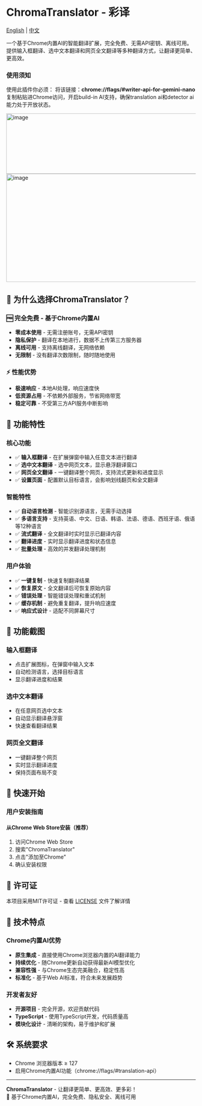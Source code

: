 # ChromaTranslator - 彩译

[English](README_EN.md) | [中文](README.md)

一个基于Chrome内置AI的智能翻译扩展，完全免费、无需API密钥、离线可用。提供输入框翻译、选中文本翻译和网页全文翻译等多种翻译方式，让翻译更简单、更高效。

### 使用须知
使用此插件你必须：
将该链接：**chrome://flags/#writer-api-for-gemini-nano** 复制粘贴进Chrome访问，开启build-in AI支持，确保translation ai和detector ai能力处于开放状态。

<img width="953" height="160" alt="image" src="https://github.com/user-attachments/assets/d75fe0ed-fba8-4070-934a-c320f1acbbbf" />
<img width="1017" height="287" alt="image" src="https://github.com/user-attachments/assets/a5dbaef3-17be-4d3e-8916-9a9e58c06f8a" />


## 🎯 为什么选择ChromaTranslator？

### 🆓 完全免费 - 基于Chrome内置AI
- **零成本使用** - 无需注册账号，无需API密钥
- **隐私保护** - 翻译在本地进行，数据不上传第三方服务器
- **离线可用** - 支持离线翻译，无网络依赖
- **无限制** - 没有翻译次数限制，随时随地使用

### ⚡ 性能优势
- **极速响应** - 本地AI处理，响应速度快
- **低资源占用** - 不依赖外部服务，节省网络带宽
- **稳定可靠** - 不受第三方API服务中断影响

## 🌟 功能特性

### 核心功能
- ✅ **输入框翻译** - 在扩展弹窗中输入任意文本进行翻译
- ✅ **选中文本翻译** - 选中网页文本，显示悬浮翻译窗口
- ✅ **网页全文翻译** - 一键翻译整个网页，支持流式更新和进度显示
- ✅ **设置页面** - 配置默认目标语言，会影响划线翻页和全文翻译

### 智能特性
- ✅ **自动语言检测** - 智能识别源语言，无需手动选择
- ✅ **多语言支持** - 支持英语、中文、日语、韩语、法语、德语、西班牙语、俄语等12种语言
- ✅ **流式翻译** - 全文翻译时实时显示已翻译内容
- ✅ **翻译进度** - 实时显示翻译进度和状态信息
- ✅ **批量处理** - 高效的并发翻译处理机制

### 用户体验
- ✅ **一键复制** - 快速复制翻译结果
- ✅ **恢复原文** - 全文翻译后可恢复原始内容
- ✅ **错误处理** - 智能错误处理和重试机制
- ✅ **缓存机制** - 避免重复翻译，提升响应速度
- ✅ **响应式设计** - 适配不同屏幕尺寸

## 📸 功能截图

### 输入框翻译
- 点击扩展图标，在弹窗中输入文本
- 自动检测语言，选择目标语言
- 显示翻译进度和结果

### 选中文本翻译
- 在任意网页选中文本
- 自动显示翻译悬浮窗
- 快速查看翻译结果

### 网页全文翻译
- 一键翻译整个网页
- 实时显示翻译进度
- 保持页面布局不变

## 🚀 快速开始

### 用户安装指南

#### 从Chrome Web Store安装（推荐）
1. 访问Chrome Web Store
2. 搜索"ChromaTranslator"
3. 点击"添加至Chrome"
4. 确认安装权限

## 📄 许可证

本项目采用MIT许可证 - 查看 [LICENSE](LICENSE) 文件了解详情

## 🔧 技术特点

### Chrome内置AI优势
- **原生集成** - 直接使用Chrome浏览器内置的AI翻译能力
- **持续优化** - 随Chrome更新自动获得最新AI模型优化
- **兼容性强** - 与Chrome生态完美融合，稳定性高
- **标准化** - 基于Web AI标准，符合未来发展趋势

### 开发者友好
- **开源项目** - 完全开源，欢迎贡献代码
- **TypeScript** - 使用TypeScript开发，代码质量高
- **模块化设计** - 清晰的架构，易于维护和扩展

## 🛠️ 系统要求

- Chrome 浏览器版本 ≥ 127
- 启用Chrome内置AI功能（chrome://flags/#translation-api）

---

**ChromaTranslator** - 让翻译更简单、更高效、更多彩！  
🚀 基于Chrome内置AI，完全免费、隐私安全、离线可用

